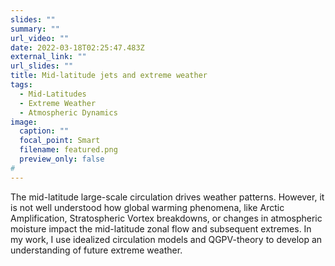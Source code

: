 ```yaml
---
slides: ""
summary: ""
url_video: ""
date: 2022-03-18T02:25:47.483Z
external_link: ""
url_slides: ""
title: Mid-latitude jets and extreme weather
tags:
  - Mid-Latitudes
  - Extreme Weather
  - Atmospheric Dynamics
image:
  caption: ""
  focal_point: Smart
  filename: featured.png
  preview_only: false
#
---
```

The mid-latitude large-scale circulation drives weather patterns. However, it is not well understood how global warming phenomena, like Arctic Amplification, Stratospheric Vortex breakdowns, or changes in atmospheric moisture impact the mid-latitude zonal flow and subsequent extremes. In my work, I use idealized circulation models and QGPV-theory to develop an understanding of future extreme weather.
